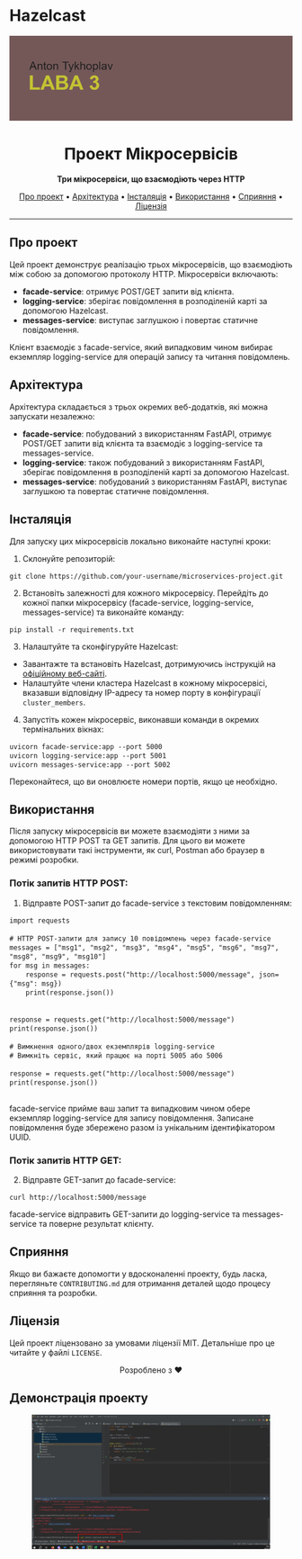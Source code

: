 # Hazelcast
<img src="https://github.com/mrotonik/mrotonik/blob/master/laba3.png" alt="альтернативный текст">



<h1 align="center">Проект Мікросервісів</h1>

<p align="center">
  <strong>Три мікросервіси, що взаємодіють через HTTP</strong>
</p>

<p align="center">
  <a href="#about">Про проект</a> •
  <a href="#architecture">Архітектура</a> •
  <a href="#installation">Інсталяція</a> •
  <a href="#usage">Використання</a> •
  <a href="#contributing">Сприяння</a> •
  <a href="#license">Ліцензія</a>
</p>

---

<h2 id="about">Про проект</h2>

<p>Цей проект демонструє реалізацію трьох мікросервісів, що взаємодіють між собою за допомогою протоколу HTTP. Мікросервіси включають:</p>

<ul>
  <li><strong>facade-service</strong>: отримує POST/GET запити від клієнта.</li>
  <li><strong>logging-service</strong>: зберігає повідомлення в розподіленій карті за допомогою Hazelcast.</li>
  <li><strong>messages-service</strong>: виступає заглушкою і повертає статичне повідомлення.</li>
</ul>

<p>Клієнт взаємодіє з facade-service, який випадковим чином вибирає екземпляр logging-service для операцій запису та читання повідомлень.</p>

<h2 id="architecture">Архітектура</h2>

<p>Архітектура складається з трьох окремих веб-додатків, які можна запускати незалежно:</p>

<ul>
  <li><strong>facade-service</strong>: побудований з використанням FastAPI, отримує POST/GET запити від клієнта та взаємодіє з logging-service та messages-service.</li>
  <li><strong>logging-service</strong>: також побудований з використанням FastAPI, зберігає повідомлення в розподіленій карті за допомогою Hazelcast.</li>
  <li><strong>messages-service</strong>: побудований з використанням FastAPI, виступає заглушкою та повертає статичне повідомлення.</li>
</ul>

<h2 id="installation">Інсталяція</h2>

<p>Для запуску цих мікросервісів локально виконайте наступні кроки:</p>

<ol>
  <li>Склонуйте репозиторій:</li>
</ol>

<pre><code>git clone https://github.com/your-username/microservices-project.git
</code></pre>

<ol start="2">
  <li>Встановіть залежності для кожного мікросервісу. Перейдіть до кожної папки мікросервісу (facade-service, logging-service, messages-service) та виконайте команду:</li>
</ol>

<pre><code>pip install -r requirements.txt
</code></pre>

<ol start="3">
  <li>Налаштуйте та сконфігуруйте Hazelcast:</li>
</ol>

<ul>
  <li>Завантажте та встановіть Hazelcast, дотримуючись інструкцій на <a href="http://hazelcast.org/download/">офіційному веб-сайті</a>.</li>
  <li>Налаштуйте члени кластера Hazelcast в кожному мікросервісі, вказавши відповідну IP-адресу та номер порту в конфігурації <code>cluster_members</code>.</li>
</ul>

<ol start="4">
  <li>Запустіть кожен мікросервіс, виконавши команди в окремих термінальних вікнах:</li>
</ol>

<pre><code>uvicorn facade-service:app --port 5000
uvicorn logging-service:app --port 5001
uvicorn messages-service:app --port 5002
</code></pre>

<p>Переконайтеся, що ви оновлюєте номери портів, якщо це необхідно.</p>

<h2 id="usage">Використання</h2>

<p>Після запуску мікросервісів ви можете взаємодіяти з ними за допомогою HTTP POST та GET запитів. Для цього ви можете використовувати такі інструменти, як curl, Postman або браузер в режимі розробки.</p>

<h3>Потік запитів HTTP POST:</h3>

<ol>
  <li>Відправте POST-запит до facade-service з текстовим повідомленням:</li>
</ol>

<pre><code>import requests

# HTTP POST-запити для запису 10 повідомлень через facade-service
messages = ["msg1", "msg2", "msg3", "msg4", "msg5", "msg6", "msg7", "msg8", "msg9", "msg10"]
for msg in messages:
    response = requests.post("http://localhost:5000/message", json={"msg": msg})
    print(response.json())


response = requests.get("http://localhost:5000/message")
print(response.json())

# Вимкнення одного/двох екземплярів logging-service
# Вимкніть сервіс, який працює на порті 5005 або 5006

response = requests.get("http://localhost:5000/message")
print(response.json())

</code></pre>

<p>facade-service прийме ваш запит та випадковим чином обере екземпляр logging-service для запису повідомлення. Записане повідомлення буде збережено разом із унікальним ідентифікатором UUID.</p>

<h3>Потік запитів HTTP GET:</h3>

<ol start="2">
  <li>Відправте GET-запит до facade-service:</li>
</ol>

<pre><code>curl http://localhost:5000/message
</code></pre>

<p>facade-service відправить GET-запити до logging-service та messages-service та поверне результат клієнту.</p>

<h2 id="contributing">Сприяння</h2>

<p>Якщо ви бажаєте допомогти у вдосконаленні проекту, будь ласка, перегляньте <code>CONTRIBUTING.md</code> для отримання деталей щодо процесу сприяння та розробки.</p>

<h2 id="license">Ліцензія</h2>

<p>Цей проект ліцензовано за умовами ліцензії MIT. Детальніше про це читайте у файлі <code>LICENSE</code>.</p>

<p align="center">Розроблено з ❤️</p>







<h2>Демонстрація проекту</h2>
    <figure>
  <img src="https://github.com/mrotonik/mrotonik/blob/master/show2.gif" />
</figure>

<pre>
